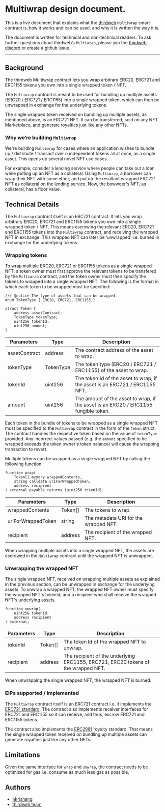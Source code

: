 # Multiwrap design document.

This is a live document that explains what the [thirdweb](https://thirdweb.com/) `Multiwrap` smart contract is, how it works and can be used, and why it is written the way it is.

The document is written for technical and non-technical readers. To ask further questions about thirdweb’s `Multiwrap`, please join the [thirdweb discord](https://discord.gg/thirdweb) or create a github issue.

---

## Background

The thirdweb Multiwrap contract lets you wrap arbitrary ERC20, ERC721 and ERC1155 tokens you own into a single wrapped token / NFT.

The `Multiwrap` contract is meant to be used for bundling up multiple assets (ERC20 / ERC721 / ERC1155) into a single wrapped token, which can then
be unwrapped in exchange for the underlying tokens.

The single wrapped token received on bundling up multiple assets, as mentioned above, is an ERC721 NFT. It can be transferred, sold on any NFT Marketplace, and
generate royalties just like any other NFTs.

### Why we’re building `Multiwrap`

We're building `Multiwrap` for cases where an application wishes to bundle up / distribute / transact over *n* independent tokens all at once, as a single asset. This opens
up several novel NFT use cases.

For example, consider a lending service where people can take out a loan while putting up an NFT as a collateral. Using `Multiwrap`, a borrower can wrap their NFT with
some ether, and put up the resultant wrapped ERC721 NFT as collateral on the lending service. Now, the bowwoer's NFT, as collateral, has a floor value.

## Technical Details

The `Multiwrap` contract itself is an ERC721 contract. It lets you wrap arbitrary ERC20, ERC721 and ERC1155 tokens you own into a single wrapped token / NFT. This means
escrowing the relevant ERC20, ERC721 and ERC1155 tokens into the `Multiwrap` contract, and receiving the wrapped NFT in exchange. This wrapped NFT can later be 'unwrapped'
i.e. burned in exchange for the underlying tokens.

### Wrapping tokens

To wrap multiple ERC20, ERC721 or ERC1155 tokens as a single wrapped NFT, a token owner must first approve the relevant tokens to be transfered by the `Multiwrap` contract, and the token owner must then specify the tokens to wrapped into a single wrapped NFT. The following is the format in which each token to be wrapped must be specified:

```solidity
/// @notice The type of assets that can be wrapped.
enum TokenType { ERC20, ERC721, ERC1155 }

struct Token {
    address assetContract;
    TokenType tokenType;
    uint256 tokenId;
    uint256 amount;
}
```

| Parameters | Type | Description |
| --- | --- | --- |
| assetContract | address | The contract address of the asset to wrap. |
| tokenType | TokenType | The token type (ERC20 / ERC721 / ERC1155) of the asset to wrap. |
| tokenId | uint256 | The token Id of the asset to wrap, if the asset is an ERC721 / ERC1155 NFT. |
| amount | uint256 | The amount of the asset to wrap, if the asset is an ERC20 / ERC1155 fungible token. |

Each token in the bundle of tokens to be wrapped as a single wrapped NFT must be specified to the `Multiwrap` contract in the form of the `Token` struct. The contract handles the respective token based on the value of `tokenType` provided. Any incorrect values passed (e.g. the `amount` specified to be wrapped exceeds the token owner's token balance) will cause the wrapping transaction to revert.

Multiple tokens can be wrapped as a single wrapped NFT by calling the following function:

```solidity
function wrap(
    Token[] memory wrappedContents,
    string calldata uriForWrappedToken,
    address recipient
) external payable returns (uint256 tokenId);
```

| Parameters | Type | Description |
| --- | --- | --- |
| wrappedContents | Token[] | The tokens to wrap. |
| uriForWrappedToken | string | The metadata URI for the wrapped NFT. |
| recipient | address | The recipient of the wrapped NFT. |

When wrapping multiple assets into a single wrapped NFT, the assets are escrowed in the `Multiwrap` contract until the wrapped NFT is unwrapped.

### Unwrapping the wrapped NFT

The single wrapped NFT, received on wrapping multiple assets as explained in the previous section, can be unwrapped in exchange for the underlying assets. To unwrap a wrapped NFT, the wrapped NFT owner must specify the wrapped NFT's tokenId, and a recipient who shall receive the wrapped NFT's underlying assets.

```solidity
function unwrap(
    uint256 tokenId,
    address recipient
) external;
```

| Parameters | Type | Description |
| --- | --- | --- |
| tokenId | Token[] | The token Id of the wrapped NFT to unwrap.. |
| recipient | address | The recipient of the underlying ERC1155, ERC721, ERC20 tokens of the wrapped NFT. |

When unwrapping the single wrapped NFT, the wrapped NFT is burned.

### EIPs supported / implemented

The `Multiwrap` contract itself is an ERC721 contract i.e. it implements the [ERC721 standard](https://eips.ethereum.org/EIPS/eip-721). The contract also implements receiver interfaces for ERC721 and ERC1155 so it can receive, and thus, escrow ERC721 and ERC1155 tokens.

The contract also implements the [ERC2981](https://eips.ethereum.org/EIPS/eip-2981) royalty standard. That means the single wrapped token received on bundling up multiple assets can generate royalties just like any other NFTs.


## Limitations

Given the same interface for `wrap` and `unwrap`, the contract needs to be optimized for gas i.e. consume as much less gas as possible.

## Authors
- [nkrishang](https://github.com/nkrishang)
- [thirdweb team](https://github.com/thirdweb-dev)